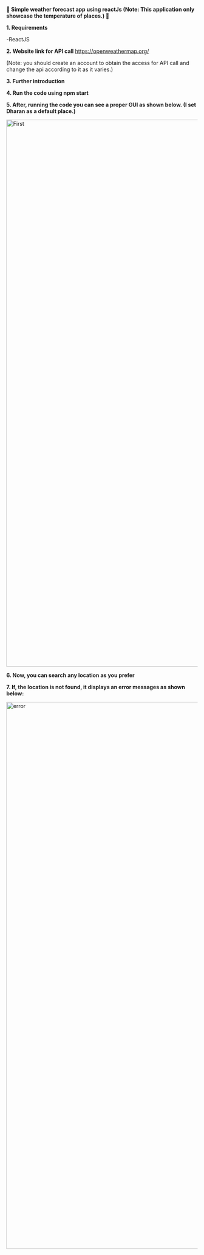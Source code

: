 **🚀 Simple weather forecast app using reactJs (Note: This application only showcase the temperature of places.) 🚀**

**1. Requirements**

-ReactJS

**2. Website link for API call**
https://openweathermap.org/

(Note: you should create an account to obtain the access for API call and change the api according to it as it varies.)

**3. Further introduction**

**4. Run the code using npm start**

**5. After, running the code you can see a proper GUI as shown below. (I set Dharan as a default place.)**

<img width="1440" alt="First" src="https://github.com/ashminarai/weatherforecast-application/assets/85731866/5927450b-5ee6-41f2-9e50-6b17975621af">

**6. Now, you can search any location as you prefer**

**7. If, the location is not found, it displays an error messages as shown below:**

<img width="1440" alt="error" src="https://github.com/ashminarai/weatherforecast-application/assets/85731866/e1707580-19bc-486b-93bf-f81d95479a26">












